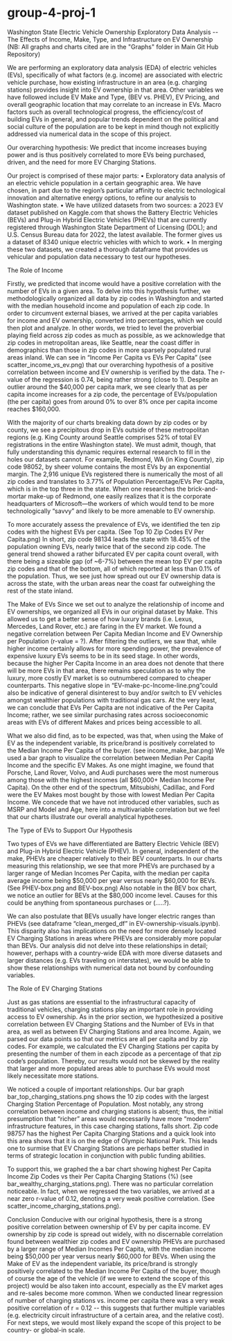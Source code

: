 # group-4-proj-1
Washington State Electric Vehicle Ownership Exploratory Data Analysis -- The Effects of Income, Make, Type, and Infrastructure on EV Ownership
(NB: All graphs and charts cited are in the "Graphs" folder in Main Git Hub Repository)


We are performing an exploratory data analysis (EDA) of electric vehicles (EVs), specifically of what factors (e.g. income) are associated with electric vehicle purchase, how existing infrastructure in an area (e.g. charging stations) provides insight into EV ownership in that area. Other variables we have followed include EV Make and Type, (BEV vs. PHEV), EV Pricing, and overall geographic location that may correlate to an increase in EVs. Macro factors such as overall technological progress, the efficiency/cost of building EVs in general, and popular trends dependent on the political and social culture of the population are to be kept in mind though not explicitly addressed via numerical data in the scope of this project.

Our overarching hypothesis: We predict that income increases buying power and is thus positively correlated to more EVs being purchased, driven, and the need for more EV Charging Stations.

Our project is comprised of these major parts:
•	Exploratory data analysis of an electric vehicle population in a certain geographic area. We have chosen, in part due to the region’s particular affinity to electric technological innovation and alternative energy options, to refine our analysis to Washington state.
•	We have utilized datasets from two sources: a 2023 EV dataset published on Kaggle.com that shows the Battery Electric Vehicles (BEVs) and Plug-in Hybrid Electric Vehicles (PHEVs) that are currently registered through Washington State Department of Licensing (DOL); and U.S. Census Bureau data for 2022, the latest available. The former gives us a dataset of 8340 unique electric vehicles with which to work.
•	In merging these two datasets, we created a thorough dataframe that provides us vehicular and population data necessary to test our hypotheses.

The Role of Income

Firstly, we predicted that income would have a positive correlation with the number of EVs in a given area. To delve into this hypothesis further, we methodologically organized all data by zip codes in Washington and started with the median household income and population of each zip code. In order to circumvent external biases, we arrived at the per capita variables for income and EV ownership, converted into percentages, which we could then plot and analyze. In other words, we tried to level the proverbial playing field across zip codes as much as possible, as we acknowledge that zip codes in metropolitan areas, like Seattle, near the coast differ in demographics than those in zip codes in more sparsely populated rural areas inland. We can see in “Income Per Capita vs EVs Per Capita” (see scatter_income_vs_ev.png) that our overarching hypothesis of a positive correlation between income and EV ownership is verified by the data. The r-value of the regression is 0.74, being rather strong (close to 1). Despite an outlier around the $40,000 per capita mark, we see clearly that as per capita income increases for a zip code, the percentage of EVs/population (the per capita) goes from around 0% to over 8% once per capita income reaches $160,000.	
 
 With the majority of our charts breaking data down by zip codes or by county, we see a precipitous drop in EVs outside of these metropolitan regions (e.g. King County around Seattle comprises 52% of total EV registrations in the entire Washington state). We must admit, though, that fully understanding this dynamic requires external research to fill in the holes our datasets cannot. For example, Redmond, WA (in King County), zip code 98052, by sheer volume contains the most EVs by an exponential margin. The 2,916 unique EVs registered there is numerically the most of all zip codes and translates to 3.77% of Population Percentage/EVs Per Capita, which is in the top three in the state. When one researches the brick-and-mortar make-up of Redmond, one easily realizes that it is the corporate headquarters of Microsoft—the workers of which would tend to be more technologically “savvy” and likely to be more amenable to EV ownership.

To more accurately assess the prevalence of EVs, we identified the ten zip codes with the highest EVs per capita. (See Top 10 Zip Codes EV Per Capita.png) In short, zip code 98134 leads the state with 18.45% of the population owning EVs, nearly twice that of the second zip code. The general trend showed a rather bifurcated EV per capita count overall, with there being a sizeable gap (of ~6-7%) between the mean top EV per capita zip codes and that of the bottom, all of which reported at less than 0.1% of the population. Thus, we see just how spread out our EV ownership data is across the state, with the urban areas near the coast far outweighing the rest of the state inland.

The Make of EVs
Since we set out to analyze the relationship of income and EV ownerships, we organized all EVs in our original dataset by Make. This allowed us to get a better sense of how luxury brands (i.e. Lexus, Mercedes, Land Rover, etc.) are faring in the EV market. We found a negative correlation between Per Capita Median Income and EV Ownership per Population (r-value = ?). After filtering the outliers, we saw that, while higher income certainly allows for more spending power, the prevalence of expensive luxury EVs seems to be in its seed stage. In other words, because the higher Per Capita Income in an area does not denote that there will be more EVs in that area, there remains speculation as to why the luxury, more costly EV market is so outnumbered compared to cheaper counterparts. This negative slope in “EV-make-pc-Income-line.png”could also be indicative of general disinterest to buy and/or switch to EV vehicles amongst wealthier populations with traditional gas cars. At the very least, we can conclude that EVs Per Capita are not indicative of the Per Capita Income; rather, we see similar purchasing rates across socioeconomic areas with EVs of different Makes and prices being accessible to all.

What we also did find, as to be expected, was that, when using the Make of EV as the independent variable, its price/brand is  positively correlated to the Median Income Per Capita of the buyer. (see income_make_bar.png) We used a bar graph to visualize the correlation between Median Per Capita Income and the specific EV Makes. As one might imagine, we found that Porsche, Land Rover, Volvo, and Audi purchases were the most numerous among those with the highest incomes (all $60,000+ Median Income Per Capita). On the other end of the spectrum, Mitsubishi, Cadillac, and Ford were the EV Makes most bought by those with lowest Median Per Capita Income. We concede that we have not introduced other variables, such as MSRP and Model and Age, here into a multivariable correlation but we feel that our charts illustrate our overall analytical hypotheses. 
	
The Type of EVs to Support Our Hypothesis

Two types of EVs we have differentiated are Battery Electric Vehicle (BEV) and Plug-in Hybrid Electric Vehicle (PHEV). In general, independent of the make, PHEVs are cheaper relatively to their BEV counterparts. In our charts measuring this relationship, we see that more PHEVs are purchased by a larger range of Median Incomes Per Capita, with the median per capita average income being $50,000 per year versus nearly $60,000 for BEVs. (See PHEV-box.png and BEV-box.png) Also notable in the BEV box chart, we notice an outlier for BEVs at the $80,000 income level. Causes for this could be anything from spontaneous purchases or (…..?). 

We can also postulate that BEVs usually have longer electric ranges than PHEVs (see dataframe “clean_merged_df” in EV-ownership-visuals.ipynb). This disparity also has implications on the need for more densely located EV Charging Stations in areas where PHEVs are considerably more popular than BEVs. Our analysis did not delve into these relationships in detail; however, perhaps with a country-wide EDA with more diverse datasets and larger distances (e.g. EVs traveling on interstates), we would be able to show these relationships with numerical data not bound by confounding variables.
	 

The Role of EV Charging Stations

Just as gas stations are essential to the infrastructural capacity of traditional vehicles, charging stations play an important role in providing access to EV ownership. As in the prior section, we hypothesized a positive correlation between EV Charging Stations and the Number of EVs in that area, as well as between EV Charging Stations and area Income. Again, we parsed our data points so that our metrics are all per capita and by zip codes. For example, we calculated the EV Charging Stations per capita by presenting the number of them in each zipcode as a percentage of that zip code’s population. Thereby, our results would not be skewed by the reality that larger and more populated areas able to purchase EVs would most likely necessitate more stations.

We noticed a couple of important relationships. Our bar graph bar_top_charging_stations.png shows the 10 zip codes with the largest Charging Station Percentage of Population. Most notably, any strong correlation between income and charging stations is absent; thus, the initial presumption that “richer” areas would necessarily have more “modern” infrastructure features, in this case charging stations, falls short. Zip code 98757 has the highest Per Capita Charging Stations and a quick look into this area shows that it is on the edge of Olympic National Park. This leads one to surmise that EV Charging Stations are perhaps better studied in terms of strategic location in conjunction with public funding abilities.

To support this, we graphed the a bar chart showing highest Per Capita Income Zip Codes vs their Per Capita Charging Stations (%) (see bar_wealthy_charging_stations.png). There was no particular correlation noticeable. In fact, when we regressed the two variables, we arrived at a near zero r-value of 0.12, denoting a very weak positive correlation. (See scatter_income_charging_stations.png).


Conclusion
Conducive with our original hypothesis, there is a strong positive correlation between ownership of EV by per capita income. EV ownership by zip code is spread out widely, with no discernable correlation found between wealthier zip codes and EV ownership
PHEVs are purchased by a larger range of Median Incomes Per Capita, with the median income being $50,000 per year versus nearly $60,000 for BEVs. When using the Make of EV as the independent variable, its price/brand is strongly positively correlated to the Median Income Per Capita of the buyer, though of course the age of the vehicle (if we were to extend the scope of this project) would be also taken into account, especially as the EV market ages and re-sales become more common. When we conducted linear regression of number of charging stations vs. income per capita there was a very weak positive correlation of r = 0.12 -- this suggests that further multiple variables (e.g. electricity circuit infrastructure of a certain area, and the relative cost). For next steps, we would most likely expand the scope of this project to be country- or global-in scale.


